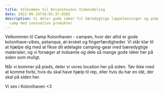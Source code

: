 ```yaml
---
title: Velkommen til Kolonihavens Vidensdeling
date: 2022-06-24T16:01:37.838Z
description: Vi deler gode idéer til bæredygtige lappeløsninger og pimper jeres
  camp med innovative produkter
---
```

Velkommen til Camp Kolonihaven - campen, hvor der altid er gode kolonihave-vibes, petanque, øl-kroket og fingerfærdigheder. Vi står klar til at hjælpe dig med at fikse dit ødelagte camping-gear med bæredygtige materialer, og vi forsøger at indsamle og dele så mange gode idéer her på siden som muligt.

Når vi kommer på plads, deler vi vores location her på siden. Tøv ikke med at komme forbi, hvis du skal have hjælp til rep, eller hvis du har en idé, der skal på siden her.

Vi ses i Kolonihaven <3